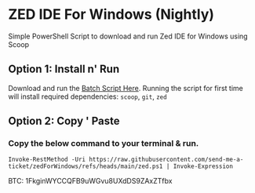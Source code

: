 # ZED IDE For Windows (Nightly)
Simple PowerShell Script to download and run Zed IDE for Windows using Scoop




## Option 1: Install n' Run
Download and run the [Batch Script Here](https://github.com/send-me-a-ticket/zedForWindows/releases/download/latest/RunZed.bat). 
Running the script for first time will install required dependencies: `scoop`, `git`, `zed`




## Option 2: Copy ' Paste
### Copy the below command to your terminal & run.
```
Invoke-RestMethod -Uri https://raw.githubusercontent.com/send-me-a-ticket/zedForWindows/refs/heads/main/zed.ps1 | Invoke-Expression
```
BTC: 1FkginWYCCQFB9uWGvu8UXdDS9ZAxZTfbx

